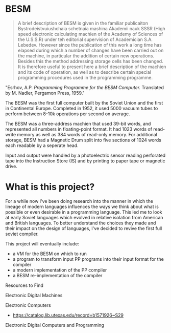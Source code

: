 # BESM

> A brief description of BESM is given in the familiar publicaiton Bystrodeistvuiushchaia schetnaia mashina Akademii nauk SSSR (High speed electronic calculating machien of the Academy of Sciences of the U.S.S.R) under teh editorial supervision of Academician S.A. Lebedev. However since the publication of this work a long time has elapsed during which a number of changes have been carried out on the machine, in particular the addition of certain new operations. Besides this the method addressing storage cells has been changed. It is therefore useful to present here a brief description of the machien and its code of operation, as well as to describe certain special programming procedures used in the programming programme.

"Esrhov, A.P. _Programming Programme for the BESM Computer._ Translated by M. Nadler, Pergamon Press, 1959."

The BESM was the first full computer built by the Soviet Union and the first in Continental Europe. Completed in 1952, it used 5000 vacuum tubes to perform between 8-10k operations per second on average.

The BESM was a three-address machien that  used 39-bit words, and represented all numbers in floating-point format. It had 1023 words of read-write memory as well as 384 words of read-only memory. For additional storage, BESM had a Magnetic Drum split into five sections of 1024 words each readable by a seperate head.

Input and output were handled by a photoelectric sensor reading perforated tape into the Instruction Store (IS) and by printing to paper tape or magnetic drive.

# What is this project?

For a while now I've been doing research into the manner in which the lineage of modern languages influences the ways we think about what is possible or even desirable in a programming language. This led me to look at early Soviet languages which evolved in relative isolation from American and British languages. To better understand the choices they made and their impact on the design of languages, I've decided to revive the first full soviet compiler.

This project will eventually include:

- a VM for the BESM on which to run
- a program to transform input PP programs into their input format for the compiler
- a modern implementation of the PP compiler
- a BESM re-implementation of the compiler


Resources to Find

Electronic Digital Machines

Electronic Computers

- https://catalog.lib.utexas.edu/record=b1571926~S29

Electronic Digital Computers and Programming

